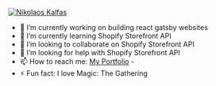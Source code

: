 [![Nikolaos Kalfas](https://res.cloudinary.com/des3wuhhj/image/upload/v1644344481/github_image_g6bist.jpg)](https://www.nikolaoskalfas.com)

- 🔭 I’m currently working on building react gatsby websites
- 🌱 I’m currently learning Shopify Storefront API
- 👯 I’m looking to collaborate on Shopify Storefront API
- 🤔 I’m looking for help with Shopify Storefront API
- 📫 How to reach me: [My Portfolio](https://www.nikolaoskalfas.com) - [<i class="fab fa-linkedin"></i>](https://www.linkedin.com/in/nikolaoskalfas
)
- ⚡ Fun fact: I love Magic: The Gathering

